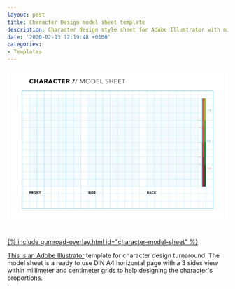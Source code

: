 ```yaml
---
layout: post
title: Character Design model sheet template
description: Character design style sheet for Adobe Illustrator with millimeter grids on DIN A4 horizontal
date: '2020-02-13 12:19:48 +0100'
categories:
- Templates
---
```

<a href="https://gum.co/character-model-sheet"><img src="/images/Adobe-Illustrator-Character-Design-model-sheet_DIN-A4-horizontal-preview.png"/><br/><br/>

{% include gumroad-overlay.html id="character-model-sheet" %}

This is an [Adobe Illustrator](https://www.adobe.com/products/illustrator.html) template for character design turnaround. The model sheet is a ready to use DIN A4 horizontal page with a 3 sides view within millimeter and centimeter grids to help designing the character's proportions.
